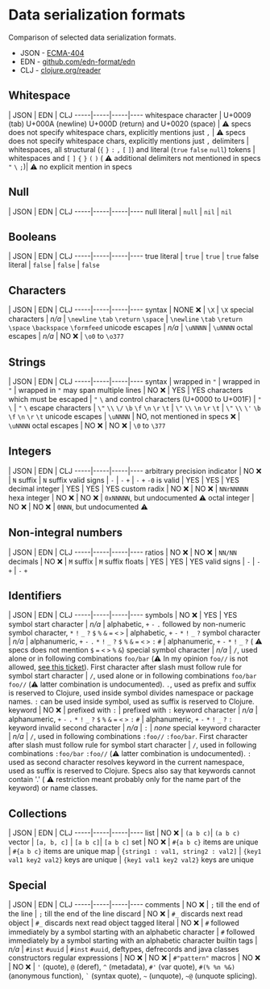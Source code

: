 # Data serialization formats

Comparison of selected data serialization formats.
* JSON - [ECMA-404](http://www.ecma-international.org/publications/files/ECMA-ST/ECMA-404.pdf)
* EDN - [github.com/edn-format/edn](https://github.com/edn-format/edn)
* CLJ - [clojure.org/reader](http://clojure.org/reader)

## Whitespace

 | JSON | EDN | CLJ
-----|-----|-----|----
whitespace character | U+0009 (tab) U+000A (newline) U+000D (return) and U+0020 (space) | :warning: specs does not specify whitespace chars, explicitly mentions just `,` | :warning: specs does not specify whitespace chars, explicitly mentions just `,`
delimiters | whitespaces, all structural (`{` `}` `:` `,` `[` `]`) and literal (`true` `false` `null`) tokens | whitespaces and `[` `]` `{` `}` `(` `)` ( :warning: additional delimiters not mentioned in specs `"` `\` `;`)| :warning: no explicit mention in specs

## Null

 | JSON | EDN | CLJ
-----|-----|-----|----
null literal | `null` | `nil` | `nil`

## Booleans

 | JSON | EDN | CLJ
-----|-----|-----|----
true literal | `true` | `true` | `true`
false literal | `false` | `false` | `false`

## Characters

 | JSON | EDN | CLJ
-----|-----|-----|----
syntax | NONE :x: | `\X` | `\X`
special characters | *n/a* | `\newline` `\tab` `\return` `\space` | `\newline` `\tab` `\return` `\space` `\backspace` `\formfeed` 
unicode escapes | *n/a* | `\uNNNN` | `\uNNNN`
octal escapes | *n/a* | NO :x: | `\o0` to `\o377`

## Strings

 | JSON | EDN | CLJ
-----|-----|-----|----
syntax | wrapped in `"` | wrapped in `"` | wrapped in `"` 
may span multiple lines | NO :x: | YES | YES
characters which must be escaped | `"` `\` and control characters (U+0000 to U+001F) | `"` `\` | `"` `\`
escape characters | `\"` `\\` `\/` `\b` `\f` `\n` `\r` `\t` | `\"` `\\` `\n` `\r` `\t` | `\"` `\\` `\'` `\b` `\f` `\n` `\r` `\t` 
unicode escapes | `\uNNNN` | NO, not mentioned in specs :x: | `\uNNNN`
octal escapes | NO :x: | NO :x: | `\0` to `\377`

## Integers

 | JSON | EDN | CLJ
-----|-----|-----|----
arbitrary precision indicator | NO :x: | `N` suffix | `N` suffix
valid signs | `-` | `-` `+` |  `-` `+`
`-0` is valid | YES | YES | YES
decimal integer | YES | YES | YES
custom radix | NO :x: | NO :x: | `NNrNNNNN`
hexa integer | NO :x: | NO :x: | `0xNNNNN`, but undocumented :warning:
octal integer | NO :x: | NO :x: | `0NNN`, but undocumented :warning:

## Non-integral numbers

 | JSON | EDN | CLJ
-----|-----|-----|----
ratios | NO :x: | NO :x: | `NN/NN`
decimals | NO :x: | `M` suffix | `M` suffix 
floats | YES | YES | YES
valid signs | `-` | `-` `+` |  `-` `+`

## Identifiers

 | JSON | EDN | CLJ
-----|-----|-----|----
symbols | NO :x: | YES | YES
symbol start character | *n/a* | alphabetic, `+` `-` `.` followed by non-numeric symbol character, `*` `!` `_` `?` `$` `%` `&` `=` `<` `>` | alphabetic, `+` `-` `*` `!` `_` `?`
symbol character | *n/a* | alphanumeric, `+` `-` `.` `*` `!` `_` `?` `$` `%` `&` `=` `<` `>` `:` `#` | alphanumeric,  `+` `-` `*` `!` `_` `?` ( :warning: specs does not mention `$` `=` `<` `>` `%` `&`)
special symbol character  | *n/a* | `/`, used alone or in following combinations `foo/bar` (:warning: In my opinion `foo//` is not allowed, [see this ticket](https://github.com/edn-format/edn/issues/51)). First character after slash must follow rule for symbol start character | `/`, used alone or in following combinations `foo/bar` `foo//` (:warning: latter combination is undocumented). `.`, used as prefix and suffix is reserved to Clojure, used inside symbol divides namespace or package names. `:` can be used inside symbol, used as suffix is reserved to Clojure.
keyword | NO :x: | prefixed with `:` | prefixed with `:`
keyword character | *n/a* | alphanumeric, `+` `-` `.` `*` `!` `_` `?` `$` `%` `&` `=` `<` `>` `:` `#` | alphanumeric,  `+` `-` `*` `!` `_` `?` `:`
keyword invalid second character | *n/a* | `:` | *none*
special keyword character  | *n/a* | `/`, used in following combinations `:foo//` `:foo/bar`. First character after slash must follow rule for symbol start character | `/`, used in following combinations `:foo/bar` `:foo//` (:warning: latter combination is undocumented). `:` used as second character resolves keyword in the current namespace, used as suffix is reserved to Clojure. Specs also say that keywords cannot contain '.' ( :warning: restriction meant probably only for the name part of the keyword) or name classes.

## Collections

 | JSON | EDN | CLJ
-----|-----|-----|----
list | NO :x: | `(a b c)`| `(a b c)`
vector | `[a, b, c]` | `[a b c]`| `[a b c]`
set | NO :x: | `#{a b c}` items are unique | `#{a b c}` items are unique 
map | `{string1 : val1, string2 : val2]` | `{key1 val1 key2 val2}` keys are unique | `{key1 val1 key2 val2}` keys are unique

## Special
 | JSON | EDN | CLJ
-----|-----|-----|----
comments | NO :x: | `;` till the end of the line | `;` till the end of the line
discard | NO :x: | `#_` discards next read object | `#_` discards next read object
tagged literal | NO :x: | `#` followed immediately by a symbol starting with an alphabetic character | `#` followed immediately by a symbol starting with an alphabetic character
builtin tags | *n/a* | `#inst` `#uuid` |  `#inst` `#uuid`, deftypes, defrecords and java classes constructors
regular expressions | NO :x: | NO :x: | `#"pattern"`
macros | NO :x: | NO :x: | `'` (quote), `@` (deref), `^` (metadata), `#'` (var quote), `#(% %n %&)` (anonymous function), `` ` `` (syntax quote), `~` (unquote), `~@` (unquote splicing).

